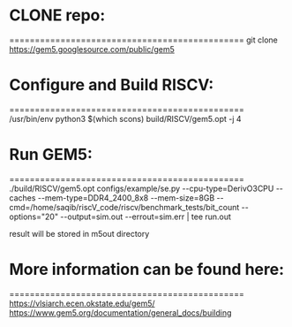 # CLONE repo:
==============================================
git clone https://gem5.googlesource.com/public/gem5

# Configure and Build RISCV:
==============================================
/usr/bin/env python3 $(which scons) build/RISCV/gem5.opt -j 4

# Run GEM5:
==============================================
./build/RISCV/gem5.opt configs/example/se.py --cpu-type=DerivO3CPU --caches --mem-type=DDR4_2400_8x8 --mem-size=8GB --cmd=/home/saqib/riscV_code/riscv/benchmark_tests/bit_count --options="20" --output=sim.out --errout=sim.err | tee run.out

result will be stored in m5out directory


# More information can be found here:
==============================================
https://vlsiarch.ecen.okstate.edu/gem5/
https://www.gem5.org/documentation/general_docs/building
